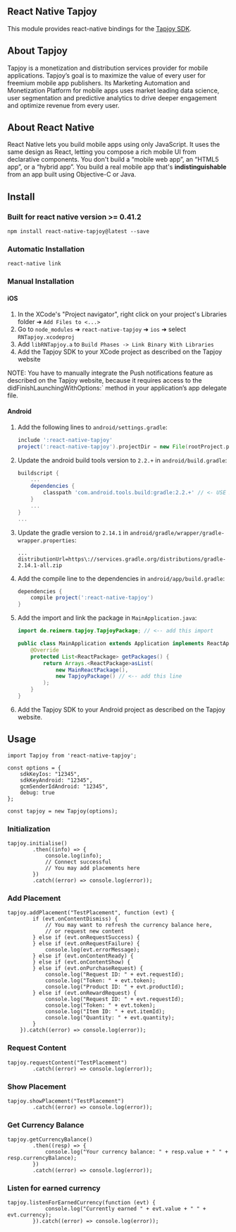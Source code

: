 ## React Native Tapjoy

This module provides react-native bindings for the [Tapjoy SDK](https://home.tapjoy.com/developers/).

## About Tapjoy

Tapjoy is a monetization and distribution services provider for mobile applications. Tapjoy’s goal is to maximize the value of every user for freemium mobile app publishers. Its Marketing Automation and Monetization Platform for mobile apps uses market leading data science, user segmentation and predictive analytics to drive deeper engagement and optimize revenue from every user.

## About React Native

React Native lets you build mobile apps using only JavaScript. It uses the same design as React, letting you compose a rich mobile UI from declarative components. You don't build a “mobile web app”, an “HTML5 app”, or a “hybrid app”. You build a real mobile app that's __indistinguishable__ from an app built using Objective-C or Java.

## Install

### Built for react native version >= 0.41.2

    npm install react-native-tapjoy@latest --save

### Automatic Installation

    react-native link

### Manual Installation

#### iOS

1. In the XCode's "Project navigator", right click on your project's Libraries folder ➜ `Add Files to <...>`
2. Go to `node_modules` ➜ `react-native-tapjoy` ➜ `ios` ➜ select `RNTapjoy.xcodeproj`
3. Add `libRNTapjoy.a` to `Build Phases -> Link Binary With Libraries`
4. Add the Tapjoy SDK to your XCode project as described on the Tapjoy website

NOTE: You have to manually integrate the Push notifications feature as described on the Tapjoy website, because it requires access to the didFinishLaunchingWithOptions:` method in your application’s app delegate file.

#### Android

1. Add the following lines to `android/settings.gradle`:
    ```gradle
    include ':react-native-tapjoy'
    project(':react-native-tapjoy').projectDir = new File(rootProject.projectDir, '../node_modules/react-native-tapjoy/android')

2. Update the android build tools version to `2.2.+` in `android/build.gradle`:
    ```gradle
    buildscript {
        ...
        dependencies {
            classpath 'com.android.tools.build:gradle:2.2.+' // <- USE 2.2.+ version
        }
        ...
    }
    ...
    ```

3. Update the gradle version to `2.14.1` in `android/gradle/wrapper/gradle-wrapper.properties`:
    ```
    ...
    distributionUrl=https\://services.gradle.org/distributions/gradle-2.14.1-all.zip
    ```

4. Add the compile line to the dependencies in `android/app/build.gradle`:
    ```gradle
    dependencies {
        compile project(':react-native-tapjoy')
    }
    ```

5. Add the import and link the package in `MainApplication.java`:
    ```java
    import de.reimerm.tapjoy.TapjoyPackage; // <-- add this import

    public class MainApplication extends Application implements ReactApplication {
        @Override
        protected List<ReactPackage> getPackages() {
            return Arrays.<ReactPackage>asList(
                new MainReactPackage(),
                new TapjoyPackage() // <-- add this line
            );
        }
    }
    ```

6. Add the Tapjoy SDK to your Android project as described on the Tapjoy website.

## Usage

    import Tapjoy from 'react-native-tapjoy';

    const options = {
        sdkKeyIos: "12345",
        sdkKeyAndroid: "12345",
        gcmSenderIdAndroid: "12345",
        debug: true
    };

    const tapjoy = new Tapjoy(options);

### Initialization

    tapjoy.initialise()
            .then((info) => {
                console.log(info);
                // Connect successful
                // You may add placements here
            })
            .catch((error) => console.log(error));

### Add Placement

    tapjoy.addPlacement("TestPlacement", function (evt) {
            if (evt.onContentDismiss) {
                // You may want to refresh the currency balance here,
                // or request new content
            } else if (evt.onRequestSuccess) {
            } else if (evt.onRequestFailure) {
                console.log(evt.errorMessage);
            } else if (evt.onContentReady) {
            } else if (evt.onContentShow) {
            } else if (evt.onPurchaseRequest) {
                console.log("Request ID: " + evt.requestId);
                console.log("Token: " + evt.token);
                console.log("Product ID: " + evt.productId);
            } else if (evt.onRewardRequest) {
                console.log("Request ID: " + evt.requestId);
                console.log("Token: " + evt.token);
                console.log("Item ID: " + evt.itemId);
                console.log("Quantity: " + evt.quantity);
            }
        }).catch((error) => console.log(error));

### Request Content

    tapjoy.requestContent("TestPlacement")
            .catch((error) => console.log(error));

### Show Placement

    tapjoy.showPlacement("TestPlacement")
            .catch((error) => console.log(error));

### Get Currency Balance

    tapjoy.getCurrencyBalance()
            .then((resp) => {
                console.log("Your currency balance: " + resp.value + " " + resp.currencyBalance);
            })
            .catch((error) => console.log(error));

### Listen for earned currency

    tapjoy.listenForEarnedCurrency(function (evt) {
                console.log("Currently earned " + evt.value + " " + evt.currency);
            }).catch((error) => console.log(error));
